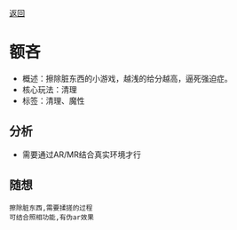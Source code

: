 [返回](README.md)

# 额吝

- 概述：擦除脏东西的小游戏，越浅的给分越高，逼死强迫症。
- 核心玩法：清理
- 标签：清理、魔性

## 分析
- 需要通过AR/MR结合真实环境才行

## 随想
```
擦除脏东西,需要揉搓的过程
可结合照相功能,有伪ar效果
```
